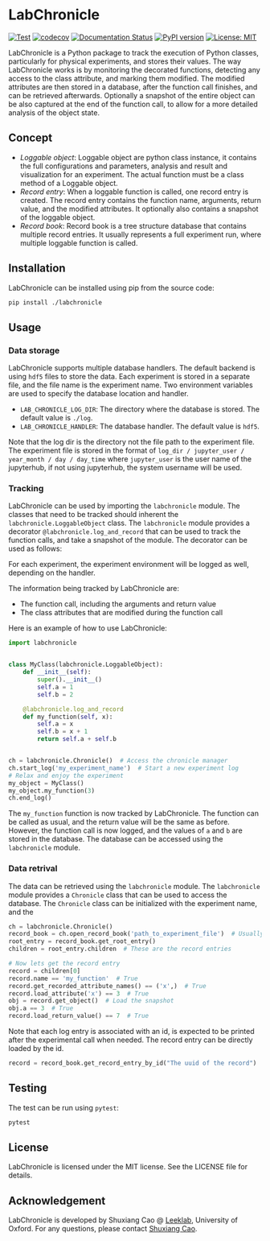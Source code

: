 # LabChronicle

[![Test](https://github.com/ShuxiangCao/LabChronicle/actions/workflows/test.yaml/badge.svg)](https://github.com/ShuxiangCao/LabChronicle/actions/workflows/test.yaml)
[![codecov](https://codecov.io/gh/ShuxiangCao/LabChronicle/graph/badge.svg?token=EDDTTE9Q9P)](https://codecov.io/gh/ShuxiangCao/LabChronicle)
[![Documentation Status](https://readthedocs.org/projects/labchronicle/badge/?version=latest)](https://labchronicle.readthedocs.io/en/latest/?badge=latest)
[![PyPI version](https://badge.fury.io/py/labchronicle.svg)](https://badge.fury.io/py/labchronicle)
[![License: MIT](https://img.shields.io/badge/License-MIT-yellow.svg)](https://opensource.org/licenses/MIT)

LabChronicle is a Python package to track the execution of Python classes, particularly for physical experiments, and
stores their values. The way LabChronicle works is by monitoring the decorated functions, detecting any access to the
class attribute, and marking them modified. The modified attributes are then stored in a database, after the function
call finishes, and can be retrieved afterwards. Optionally a snapshot of the entire object can be also captured at
the end of the function call, to allow for a more detailed analysis of the object state.

## Concept

+ *Loggable object*: Loggable object are python class instance, it contains the full configurations and parameters,
  analysis and result and visualization for an experiment. The actual function must be a class method of a Loggable
  object.
+ *Record entry*: When a loggable function is called, one record entry is created. The record entry contains the
  function
  name, arguments, return value, and the modified attributes. It optionally also contains a snapshot of the loggable
  object.
+ *Record book*: Record book is a tree structure database that contains multiple record entries. It usually represents a
  full experiment run, where multiple loggable function is called.

## Installation

LabChronicle can be installed using pip from the source code:

```bash
pip install ./labchronicle
```

## Usage

### Data storage

LabChronicle supports multiple database handlers. The default backend is using  `hdf5` files to store the data. Each
experiment is stored in a separate file, and the file name is the experiment name. Two environment variables are used
to specify the database location and handler.

+ `LAB_CHRONICLE_LOG_DIR`: The directory where the database is stored. The default value is `./log`.
+ `LAB_CHRONICLE_HANDLER`: The database handler. The default value is `hdf5`.

Note that the log dir is the directory not the file path to the experiment file. The experiment file is stored in the
format of `log_dir / jupyter_user / year_month / day / day_time` where `jupyter_user` is the user name of the
jupyterhub,
if not using jupyterhub, the system username will be used.

### Tracking

LabChronicle can be used by importing the `labchronicle` module. The classes that need to be tracked should inherent the
`labchronicle.LoggableObject` class. The `labchronicle` module provides a decorator `@labchronicle.log_and_record` that
can be used to track the function calls, and take a snapshot of the module. The decorator can be used as follows:

For each experiment, the experiment environment will be logged as well, depending on the handler.

The information being tracked by LabChronicle are:

+ The function call, including the arguments and return value
+ The class attributes that are modified during the function call

Here is an example of how to use LabChronicle:

```python
import labchronicle


class MyClass(labchronicle.LoggableObject):
    def __init__(self):
        super().__init__()
        self.a = 1
        self.b = 2

    @labchronicle.log_and_record
    def my_function(self, x):
        self.a = x
        self.b = x + 1
        return self.a + self.b


ch = labchronicle.Chronicle()  # Access the chronicle manager
ch.start_log('my_experiment_name')  # Start a new experiment log
# Relax and enjoy the experiment
my_object = MyClass()
my_object.my_function(3)
ch.end_log()

```

The `my_function` function is now tracked by LabChronicle. The function can be called as usual, and the return value
will be the same as before. However, the function call is now logged, and the values of `a` and `b` are stored in the
database. The database can be accessed using the `labchronicle` module.

### Data retrival

The data can be retrieved using the `labchronicle` module. The `labchronicle` module provides a `Chronicle` class that
can be used to access the database. The `Chronicle` class can be initialized with the experiment name, and the

```python
ch = labchronicle.Chronicle()
record_book = ch.open_record_book('path_to_experiment_file')  # Usually specified 
root_entry = record_book.get_root_entry()
children = root_entry.children  # These are the record entries

# Now lets get the record entry
record = children[0]
record.name == 'my_function'  # True
record.get_recorded_attribute_names() == ('x',)  # True
record.load_attribute('x') == 3  # True
obj = record.get_object()  # Load the snapshot
obj.a == 3  # True
record.load_return_value() == 7  # True
```

Note that each log entry is associated with an id, is expected to be printed after the experimental call when needed.
The record entry can be directly loaded by the id.

```python
record = record_book.get_record_entry_by_id("The uuid of the record")
```

## Testing

The test can be run using `pytest`:

```bash
pytest
```

## License

LabChronicle is licensed under the MIT license. See the LICENSE file for details.

## Acknowledgement

LabChronicle is developed by Shuxiang Cao @ [Leeklab](https://leeklab.org), University of Oxford. For any questions,
please contact [Shuxiang Cao](mailto:shuxiang.cao@physics.ox.ac.uk).
